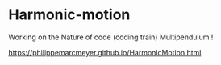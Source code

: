 # Harmonic-motion
Working on the Nature of code (coding train)
Multipendulum !

https://philippemarcmeyer.github.io/HarmonicMotion.html
